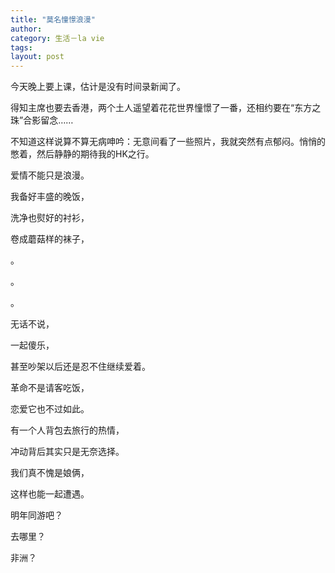 ```yaml
---
title: "莫名憧憬浪漫"
author:
category: 生活－la vie
tags: 
layout: post
---
```

今天晚上要上课，估计是没有时间录新闻了。

得知主席也要去香港，两个土人遥望着花花世界憧憬了一番，还相约要在“东方之珠”合影留念……

不知道这样说算不算无病呻吟：无意间看了一些照片，我就突然有点郁闷。悄悄的憋着，然后静静的期待我的HK之行。

爱情不能只是浪漫。

我备好丰盛的晚饭，

洗净也熨好的衬衫，

卷成蘑菇样的袜子，

。

。

。

无话不说，

一起傻乐，

甚至吵架以后还是忍不住继续爱着。

革命不是请客吃饭，

恋爱它也不过如此。

有一个人背包去旅行的热情，

冲动背后其实只是无奈选择。

我们真不愧是娘俩，

这样也能一起遭遇。

明年同游吧？

去哪里？

非洲？

